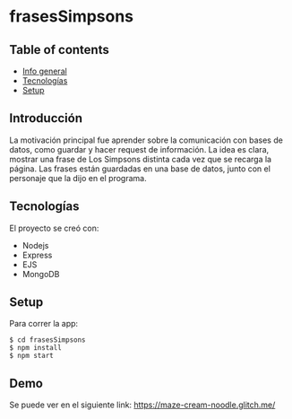 # frasesSimpsons
## Table of contents
* [Info general](#info-general)
* [Tecnologías](#tecnologías)
* [Setup](#setup)
## Introducción
La motivación principal fue aprender sobre la comunicación con bases de datos, como guardar y hacer request de información. La idea es clara, mostrar una frase de Los Simpsons distinta cada vez que se recarga la página.
Las frases están guardadas en una base de datos, junto con el personaje que la dijo en el programa.

## Tecnologías
El proyecto se creó con:
* Nodejs
* Express
* EJS
* MongoDB

## Setup
Para correr la app:
```
$ cd frasesSimpsons
$ npm install
$ npm start
```
## Demo
Se puede ver en el siguiente link:
https://maze-cream-noodle.glitch.me/
